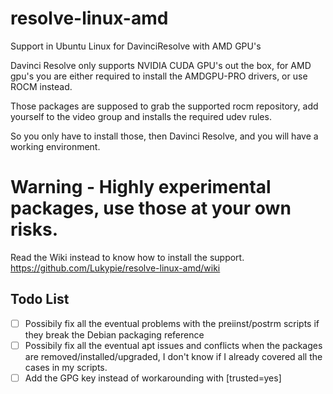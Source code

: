 # resolve-linux-amd
Support in Ubuntu Linux for DavinciResolve with AMD GPU's

Davinci Resolve only supports NVIDIA CUDA GPU's out the box, for AMD gpu's you are either required to install the AMDGPU-PRO drivers, or use ROCM instead.

Those packages are supposed to grab the supported rocm repository, add yourself to the video group and installs the required udev rules.

So you only have to install those, then Davinci Resolve, and you will have a working environment.

# Warning - Highly experimental packages, use those at your own risks. 

Read the Wiki instead to know how to install the support.
https://github.com/Lukypie/resolve-linux-amd/wiki

## Todo List
- [ ] Possibily fix all the eventual problems with the preiinst/postrm scripts if they break the Debian packaging reference
- [ ] Possibily fix all the eventual apt issues and conflicts when the packages are removed/installed/upgraded, I don't know if I already covered all the cases in my scripts. 
- [ ] Add the GPG key instead of workarounding with [trusted=yes]
